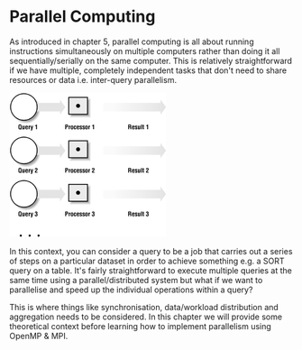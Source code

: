 # Parallel Computing

As introduced in chapter 5, parallel computing is all about running instructions simultaneously on multiple computers rather than doing it all sequentially/serially on the same computer. This is relatively straightforward if we have multiple, completely independent tasks that don't need to share resources or data i.e. inter-query parallelism.

![query-parallelism](./imgs/query-parallelism.png)

In this context, you can consider a query to be a job that carries out a series of steps on a particular dataset in order to achieve something e.g. a SORT query on a table. It's fairly straightforward to execute multiple queries at the same time using a parallel/distributed system but what if we want to parallelise and speed up the individual operations within a query?

This is where things like synchronisation, data/workload distribution and aggregation needs to be considered. In this chapter we will provide some theoretical context before learning how to implement parallelism using OpenMP & MPI.